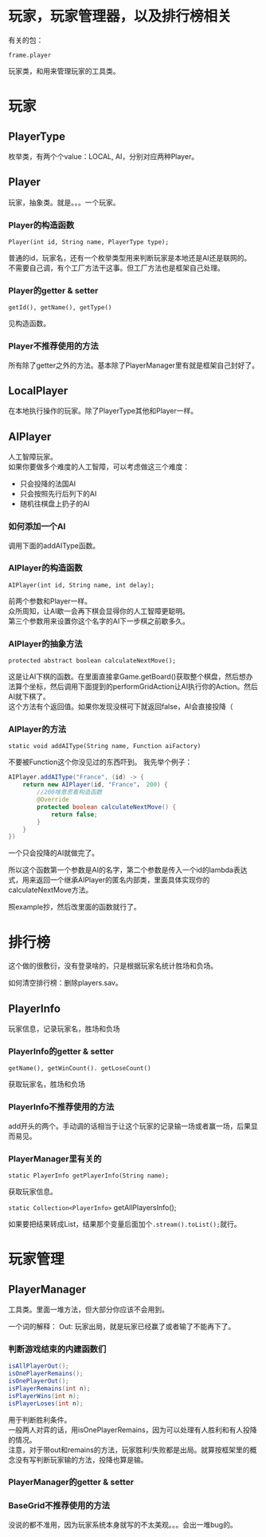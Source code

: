 # 玩家，玩家管理器，以及排行榜相关

有关的包：
```
frame.player
```

玩家类，和用来管理玩家的工具类。

# 玩家

## PlayerType

枚举类，有两个个value：LOCAL, AI，分别对应两种Player。

## Player

玩家，抽象类。就是。。。一个玩家。

### Player的构造函数

`Player(int id, String name, PlayerType type);`

普通的id，玩家名，还有一个枚举类型用来判断玩家是本地还是AI还是联网的。  
不需要自己调，有个工厂方法干这事。但工厂方法也是框架自己处理。

### Player的getter & setter

`getId(), getName(), getType()`

见构造函数。

### Player不推荐使用的方法

所有除了getter之外的方法。基本除了PlayerManager里有就是框架自己封好了。

## LocalPlayer

在本地执行操作的玩家。除了PlayerType其他和Player一样。

## AIPlayer

人工智障玩家。  
如果你要做多个难度的人工智障，可以考虑做这三个难度：
- 只会投降的法国AI
- 只会按照先行后列下的AI
- 随机往棋盘上扔子的AI

### 如何添加一个AI
调用下面的addAIType函数。

### AIPlayer的构造函数

`AIPlayer(int id, String name, int delay);`

前两个参数和Player一样。  
众所周知，让AI歇一会再下棋会显得你的人工智障更聪明。  
第三个参数用来设置你这个名字的AI下一步棋之前歇多久。

### AIPlayer的抽象方法

`protected abstract boolean calculateNextMove();`

这是让AI下棋的函数。在里面直接拿Game.getBoard()获取整个棋盘，然后想办法算个坐标，然后调用下面提到的performGridAction让AI执行你的Action。然后AI就下棋了。  
这个方法有个返回值。如果你发现没棋可下就返回false，AI会直接投降（

### AIPlayer的方法

`static void addAIType(String name, Function aiFactory)`

不要被Function这个你没见过的东西吓到。
我先举个例子：
``` java
AIPlayer.addAIType("France", (id) -> {
    return new AIPlayer(id, "France"， 200) {
        //200啥意思看构造函数
        @Override
        protected boolean calculateNextMove() {
            return false;
        }
    }
})
```
一个只会投降的AI就做完了。

所以这个函数第一个参数是AI的名字，第二个参数是传入一个id的lambda表达式，用来返回一个继承AIPlayer的匿名内部类，里面具体实现你的calculateNextMove方法。

照example抄，然后改里面的函数就行了。

# 排行榜

这个做的很敷衍，没有登录啥的，只是根据玩家名统计胜场和负场。

如何清空排行榜：删除players.sav。

## PlayerInfo

玩家信息，记录玩家名，胜场和负场

### PlayerInfo的getter & setter

`getName(), getWinCount(). getLoseCount()`  

获取玩家名，胜场和负场

### PlayerInfo不推荐使用的方法

add开头的两个。手动调的话相当于让这个玩家的记录输一场或者赢一场，后果显而易见。

### PlayerManager里有关的

`static PlayerInfo getPlayerInfo(String name);`  

获取玩家信息。

`static Collection<PlayerInfo>` getAllPlayersInfo();

如果要把结果转成List，结果那个变量后面加个`.stream().toList();`就行。

# 玩家管理

## PlayerManager

工具类。里面一堆方法，但大部分你应该不会用到。

一个词的解释：
Out: 玩家出局，就是玩家已经赢了或者输了不能再下了。

### 判断游戏结束的内建函数们
``` java
isAllPlayerOut();
isOnePlayerRemains();
isOnePlayerOut();
isPlayerRemains(int n);
isPlayerWins(int n);
isPlayerLoses(int n);
```

用于判断胜利条件。  
一般两人对弈的话，用isOnePlayerRemains，因为可以处理有人胜利和有人投降的情况。  
注意，对于带out和remains的方法，玩家胜利/失败都是出局。就算按框架里的概念没有写判断玩家输的方法，投降也算是输。

### PlayerManager的getter & setter


### BaseGrid不推荐使用的方法

没说的都不准用，因为玩家系统本身就写的不太美观。。。会出一堆bug的。